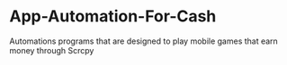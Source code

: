 # App-Automation-For-Cash
Automations programs that are designed to play mobile games that earn money through Scrcpy
